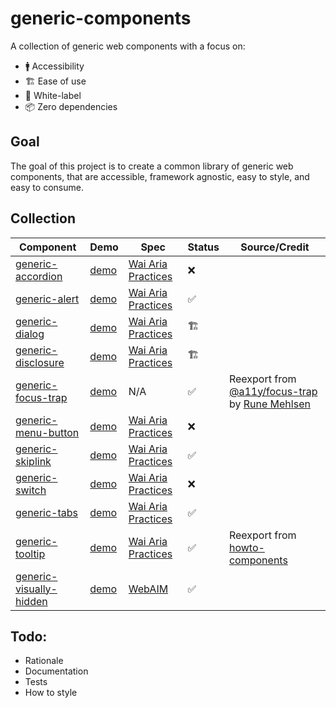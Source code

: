 # generic-components

A collection of generic web components with a focus on:

- 🚹 Accessibility
- 🏗 Ease of use
- 🍨 White-label
- 📦 Zero dependencies

## Goal

The goal of this project is to create a common library of generic web components, that are accessible, framework agnostic, easy to style, and easy to consume.

## Collection

| Component                                                     | Demo                                                                                           | Spec                                                                        | Status        | Source/Credit                                                                                                                   |
|---------------------------------------------------------------|------------------------------------------------------------------------------------------------|-----------------------------------------------------------------------------|---------------|---------------------------------------------------------------------------------------------------------------------------------|
| [generic-accordion](/generic-accordion/README.md)             | [demo](https://modest-bhaskara-e8742f.netlify.app/generic-accordion/demo/index.html)       | [Wai Aria Practices](https://www.w3.org/TR/wai-aria-practices/#accordion)    | ❌        |                                                                                                                                 |
| [generic-alert](/generic-alert/README.md)                     | [demo](https://modest-bhaskara-e8742f.netlify.app/generic-alert/demo/index.html)           | [Wai Aria Practices](https://www.w3.org/TR/wai-aria-practices/#alert)        | ✅ |                                                                                                                                 |
| [generic-dialog](/generic-dialog/README.md)                   | [demo](https://modest-bhaskara-e8742f.netlify.app/generic-dialog/demo/index.html)          | [Wai Aria Practices](https://www.w3.org/TR/wai-aria-practices/#dialog_modal) | 🏗          |                                                                                                                                 |
| [generic-disclosure](/generic-disclosure/README.md)           | [demo](https://modest-bhaskara-e8742f.netlify.app/generic-disclosure/demo/index.html)      | [Wai Aria Practices](https://www.w3.org/TR/wai-aria-practices/#disclosure)   | 🏗          |                                                                                                                                 |
| [generic-focus-trap](/generic-focus-trap/README.md)           | [demo](https://modest-bhaskara-e8742f.netlify.app/generic-focus-trap/demo/index.html)      | N/A                                                                         | ✅ | Reexport from [@a11y/focus-trap](https://npmjs.com/package/@a11y/focus-trap) by [Rune Mehlsen](https://twitter.com/RuneMehlsen) |
| [generic-menu-button](/generic-menu-button/README.md)         | [demo](https://modest-bhaskara-e8742f.netlify.app/generic-menu-button/demo/index.html)     | [Wai Aria Practices](https://www.w3.org/TR/wai-aria-practices/examples/menu-button/menu-button-links.html) | ❌ |  |
| [generic-skiplink](/generic-skiplink/README.md)               | [demo](https://modest-bhaskara-e8742f.netlify.app/generic-skiplink/demo/index.html)        | [Wai Aria Practices](https://webaim.org/techniques/skipnav/)                 | ✅ |                                                                                                                                 |
| [generic-switch](/generic-switch/README.md)                   | [demo](https://modest-bhaskara-e8742f.netlify.app/generic-switch/demo/index.html)          | [Wai Aria Practices](https://www.w3.org/TR/wai-aria-1.1/#switch)             | ❌        |                                                                                                                                 |
| [generic-tabs](/generic-tabs/README.md)                       | [demo](https://modest-bhaskara-e8742f.netlify.app/generic-tabs/demo/index.html)            | [Wai Aria Practices](https://www.w3.org/TR/wai-aria-practices/#tabpanel)     | ✅        |                                                                                                                                 |
| [generic-tooltip](/generic-tooltip/README.md)                 | [demo](https://modest-bhaskara-e8742f.netlify.app/generic-tooltip/demo/index.html)         | [Wai Aria Practices](https://www.w3.org/TR/wai-aria-practices/#tooltip)      | ✅ | Reexport from [howto-components](https://github.com/GoogleChromeLabs/howto-components)                                          |
| [generic-visually-hidden](/generic-visually-hidden/README.md) | [demo](https://modest-bhaskara-e8742f.netlify.app/generic-visually-hidden/demo/index.html) | [WebAIM](https://webaim.org/techniques/css/invisiblecontent/)               | ✅ |                                                                                                                                 |                                                                                 |

## Todo:

- Rationale
- Documentation
- Tests
- How to style